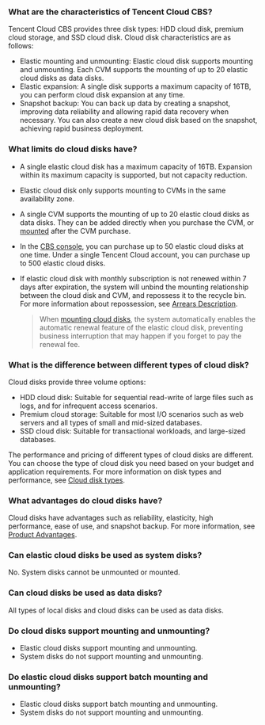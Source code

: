 ### What are the characteristics of Tencent Cloud CBS?
Tencent Cloud CBS provides three disk types: HDD cloud disk, premium cloud storage, and SSD cloud disk. Cloud disk characteristics are as follows:
- Elastic mounting and unmounting: Elastic cloud disk supports mounting and unmounting. Each CVM supports the mounting of up to 20 elastic cloud disks as data disks. 
- Elastic expansion: A single disk supports a maximum capacity of 16TB, you can perform cloud disk expansion at any time.
- Snapshot backup: You can back up data by creating a snapshot, improving data reliability and allowing rapid data recovery when necessary. You can also create a new cloud disk based on the snapshot, achieving rapid business deployment.

### What limits do cloud disks have?
- A single elastic cloud disk has a maximum capacity of 16TB.  Expansion within its maximum capacity is supported, but not capacity reduction.
- Elastic cloud disk only supports mounting to CVMs in the same availability zone.
- A single CVM supports the mounting of up to 20 elastic cloud disks as data disks. They can be added directly when you purchase the CVM, or [mounted](https://intl.cloud.tencent.com/document/product/362/32401) after the CVM purchase.
- In the [CBS console](https://console.cloud.tencent.com/cvm/cbs), you can purchase up to 50 elastic cloud disks at one time. Under a single Tencent Cloud account, you can purchase up to 500 elastic cloud disks.
- If elastic cloud disk with monthly subscription is not renewed within 7 days after expiration, the system will unbind the mounting relationship between the cloud disk and CVM, and repossess it to the recycle bin. For more information about repossession, see [Arrears Description](https://intl.cloud.tencent.com/document/product/362/31625).
  
  >When [mounting cloud disks](https://intl.cloud.tencent.com/document/product/362/32401), the system automatically enables the automatic renewal feature of the elastic cloud disk, preventing business interruption that may happen if you forget to pay the renewal fee.

### What is the difference between different types of cloud disk?
Cloud disks provide three volume options:
- HDD cloud disk: Suitable for sequential read-write of large files such as logs, and for infrequent access scenarios.
- Premium cloud storage: Suitable for most I/O scenarios such as web servers and all types of small and mid-sized databases.
- SSD cloud disk: Suitable for transactional workloads, and large-sized databases.

The performance and pricing of different types of cloud disks are different. You can choose the type of cloud disk you need based on your budget and application requirements. For more information on disk types and performance, see [Cloud disk types](https://intl.cloud.tencent.com/document/product/362/31636).

### What advantages do cloud disks have?
Cloud disks have advantages such as reliability, elasticity, high performance, ease of use, and snapshot backup. For more information, see [Product Advantages](https://intl.cloud.tencent.com/document/product/362/3039).

### Can elastic cloud disks be used as system disks?
No. System disks cannot be unmounted or mounted.

<span id="Q1"></span>
### Can cloud disks be used as data disks?
All types of local disks and cloud disks can be used as data disks.

### Do cloud disks support mounting and unmounting?
- Elastic cloud disks support mounting and unmounting.
- System disks do not support mounting and unmounting.

### Do elastic cloud disks support batch mounting and unmounting?
-  Elastic cloud disks support batch mounting and unmounting.
- System disks do not support mounting and unmounting. 
